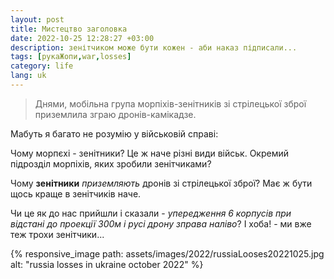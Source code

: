 ```yaml
---
layout: post
title: Мистецтво заголовка
date: 2022-10-25 12:28:27 +03:00
description: зенітчиком може бути кожен - аби наказ підписали...
tags: [рукаЖопи,war,losses]
category: life
lang: uk
---
```


> Днями, мобільна група морпіхів-зенітників зі стрілецької зброї приземлила зграю дронів-камікадзе.

Мабуть я багато не розумію у військовій справі:

Чому морпєхі - зенітники?
Це ж наче різні види військ.
Окремий підрозділ морпіхів, яких зробили зенітчиками?

Чому **зенітники** _приземляють_ дронів зі стрілецької зброї?
Має ж бути щось краще в зенітчиків наче.

Чи це як до нас прийшли і сказали - 
_упередження 6 корпусів при відстані до проекції 300м і русі дрону зправа наліво_?
І хоба! - ми вже теж трохи зенітчики...

{% responsive_image path: assets/images/2022/russiaLooses20221025.jpg alt: "russia losses in ukraine october 2022" %}
